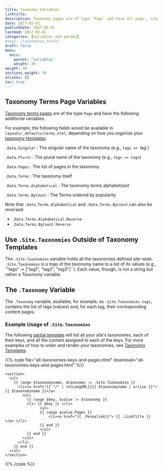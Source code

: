 ```yaml
---
title: Taxonomy Variables
linktitle:
description: Taxonomy pages are of type `Page` and have all page-, site-, and list-level variables available to them. However, taxonomy terms templates have additional variables available to their templates.
date: 2017-02-01
publishdate: 2017-02-01
lastmod: 2017-02-01
categories: [variables and params]
#tags: [taxonomies,terms]
draft: false
menu:
  docs:
    parent: "variables"
    weight: 30
weight: 30
sections_weight: 30
aliases: []
toc: true
---
```


## Taxonomy Terms Page Variables

[Taxonomy terms pages][taxonomytemplates] are of the type `Page` and have the following additional variables.

For example, the following fields would be available in `layouts/_defaults/terms.html`, depending on how you organize your [taxonomy templates][taxonomytemplates]:

`.Data.Singular`
: The singular name of the taxonomy (e.g., `tags => `tag`)

`.Data.Plural`
: The plural name of the taxonomy (e.g., `tags => tags`)

`.Data.Pages`
: The list of pages in the taxonomy

`.Data.Terms`
: The taxonomy itself

`.Data.Terms.Alphabetical`
: The taxonomy terms alphabetized

`.Data.Terms.ByCount`
: The Terms ordered by popularity

Note that `.Data.Terms.Alphabetical` and `.Data.Terms.ByCount` can also be reversed:

* `.Data.Terms.Alphabetical.Reverse`
* `.Data.Terms.ByCount.Reverse`

## Use `.Site.Taxonomies` Outside of Taxonomy Templates

The `.Site.Taxonomies` variable holds all the taxonomies defined site-wide. `.Site.Taxonomies` is a map of the taxonomy name to a list of its values (e.g., `"tags" -> ["tag1", "tag2", "tag3"]``). Each value, though, is not a string but rather a *Taxonomy variable*.

## The `.Taxonomy` Variable

The `.Taxonomy` variable, available, for example, as `.Site.Taxonomies.tags`, contains the list of tags (values) and, for each tag, their corresponding content pages.

### Example Usage of `.Site.Taxonomies`

The following [partial template][partials] will list all your site's taxonomies, each of their keys, and all the content assigned to each of the keys. For more examples of how to order and render your taxonomies, see  [Taxonomy Templates][taxonomytemplates].

{{% code file="all-taxonomies-keys-and-pages.html" download="all-taxonomies-keys-and-pages.html" %}}
```
<section>
  <ul>
    {{ range $taxonomyname, $taxonomy := .Site.Taxonomies }}
      <li><a href="{{ "/" | relLangURL}}{{ $taxonomyname | urlize }}">{{ $taxonomyname }}</a>
        <ul>
          {{ range $key, $value := $taxonomy }}
          <li> {{ $key }} </li>
                <ul>
                {{ range $value.Pages }}
                    <li><a href="{{ .Permalink}}"> {{ .LinkTitle }} </a> </li>
                {{ end }}
                </ul>
          {{ end }}
        </ul>
      </li>
    {{ end }}
  </ul>
</section>
```
{{% /code %}}

[partials]: /templates/partials/
[taxonomytemplates]: /templates/taxonomy-templates/